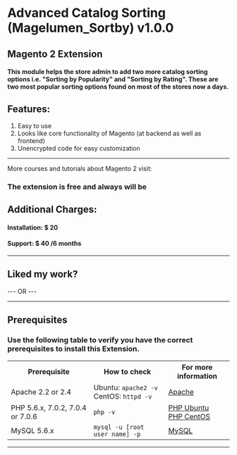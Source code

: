 # Advanced Catalog Sorting (Magelumen_Sortby) v1.0.0
## Magento 2 Extension

#### This module helps the store admin to add two more catalog sorting options i.e. "Sorting by Popularity" and "Sorting by Rating". These are two most popular sorting options found on most of the stores now a days.

## Features:
1. Easy to use
2. Looks like core functionality of Magento (at backend as well as frontend)
3. Unencrypted code for easy customization
___________________________________________________________________________________________________

More courses and tutorials about Magento 2 visit:

<!-- http://thecodingtutor.com/category/magento/ -->

### The extension is free and always will be

## Additional Charges:
#### Installation: $ 20
#### Support: $ 40 /6 months

___________________________________________________________________________________________________
## Liked my work?

<!-- <a href="https://www.paypal.me/manishjoy" rel="nofollow"><img height="36" src="https://manishjoy.github.io/img/coffee-btn-image.png" border="0" alt="Buy Me a Coffee" data-canonical-src="https://manishjoy.github.io/img/coffee-btn-image.png" style="max-width:100%;"></a> -->

--- OR ---

<!-- <a href='https://www.patreon.com/manishjoy' target='_blank'><img src='https://i.ibb.co/rHdTFtj/patreon-btn.jpg' width='200' border='0' alt='SUPPORT ME ON PATREON' /></a> -->

___________________________________________________________________________________________________
## Prerequisites

### Use the following table to verify you have the correct prerequisites to install this Extension.
<table>
	<tbody>
		<tr>
			<th>Prerequisite</th>
			<th>How to check</th>
			<th>For more information</th>
		</tr>
	<tr>
		<td>Apache 2.2 or 2.4</td>
		<td>Ubuntu: <code>apache2 -v</code><br>
		CentOS: <code>httpd -v</code></td>
		<td><a href="http://devdocs.magento.com/guides/v2.0/install-gde/prereq/apache.html">Apache</a></td>
	</tr>
	<tr>
		<td>PHP 5.6.x, 7.0.2, 7.0.4 or 7.0.6</td>
		<td><code>php -v</code></td>
		<td><a href="http://devdocs.magento.com/guides/v2.0/install-gde/prereq/php-ubuntu.html">PHP Ubuntu</a><br><a href="http://devdocs.magento.com/guides/v2.0/install-gde/prereq/php-centos.html">PHP CentOS</a></td>
	</tr>
	<tr><td>MySQL 5.6.x</td>
	<td><code>mysql -u [root user name] -p</code></td>
	<td><a href="http://devdocs.magento.com/guides/v2.0/install-gde/prereq/mysql.html">MySQL</a></td>
	</tr>
</tbody>
</table>

___________________________________________________________________________________________________
<!-- ### Feedback and Support <a href="mailto:support@thecodingtutor.com">support@thecodingtutor.com</a> -->
